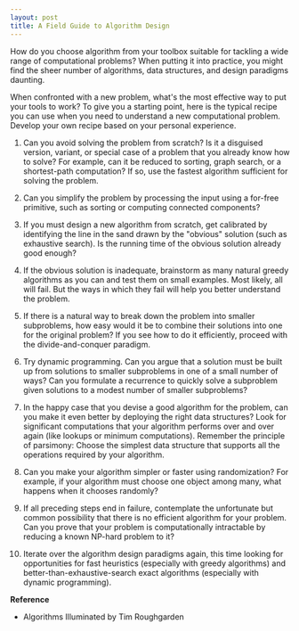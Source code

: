 ```yaml
---
layout: post
title: A Field Guide to Algorithm Design
---
```


How do you choose algorithm from your toolbox suitable for tackling a wide range of computational problems? When putting it into practice, you might find the sheer number of algorithms, data structures, and design paradigms daunting. 

When confronted with a new problem, what's the most effective way to put your tools to work? To give you a starting point, here is the typical recipe you can use when you need to understand a new computational problem. Develop your own recipe based on your personal experience.

1. Can you avoid solving the problem from scratch? Is it a disguised version, variant, or special case of a problem that you already know how to solve? For example, can it be reduced to sorting, graph search, or a shortest-path computation? If so, use the fastest algorithm sufficient for solving the problem.

2. Can you simplify the problem by processing the input using a for-free primitive, such as sorting or computing connected components?

3. If you must design a new algorithm from scratch, get calibrated by identifying the line in the sand drawn by the "obvious" solution (such as exhaustive search). Is the running time of the obvious solution already good enough?

4. If the obvious solution is inadequate, brainstorm as many natural greedy algorithms as you can and test them on small examples. Most likely, all will fail. But the ways in which they fail will help you better understand the problem.

5. If there is a natural way to break down the problem into smaller subproblems, how easy would it be to combine their solutions into one for the original problem? If you see how to do it efficiently, proceed with the divide-and-conquer paradigm.

6. Try dynamic programming. Can you argue that a solution must be built up from solutions to smaller subproblems in one of a small number of ways? Can you formulate a recurrence to quickly solve a subproblem given solutions to a modest number of smaller subproblems?

7. In the happy case that you devise a good algorithm for the problem, can you make it even better by deploying the right data structures? Look for significant computations that your algorithm performs over and over again (like lookups or minimum computations). Remember the principle of parsimony: Choose the simplest data structure that supports all the operations required by your algorithm.

8. Can you make your algorithm simpler or faster using randomization? For example, if your algorithm must choose one object among many, what happens when it chooses randomly?

9. If all preceding steps end in failure, contemplate the unfortunate but common possibility that there is no efficient algorithm for your problem. Can you prove that your problem is computationally intractable by reducing a known NP-hard problem to it?

10. Iterate over the algorithm design paradigms again, this time looking for opportunities for fast heuristics (especially with greedy algorithms) and better-than-exhaustive-search exact algorithms (especially with dynamic programming).

**Reference**

- Algorithms Illuminated by Tim Roughgarden